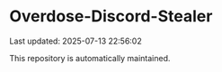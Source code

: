 # Overdose-Discord-Stealer

Last updated: 2025-07-13 22:56:02

This repository is automatically maintained.
